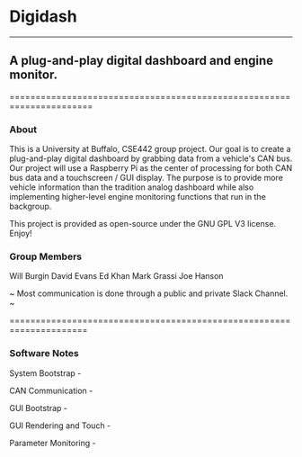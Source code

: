 # Digidash #
--------------------
## A plug-and-play digital dashboard and engine monitor. ##
======================================================================

### About ###
This is a University at Buffalo, CSE442 group project. Our goal is to create a plug-and-play 
digital dashboard by grabbing data from a vehicle's CAN bus. Our project will use a Raspberry Pi
as the center of processing for both CAN bus data and a touchscreen / GUI display. The purpose
is to provide more vehicle information than the tradition analog dashboard while also implementing
higher-level engine monitoring functions that run in the backgroup.

This project is provided as open-source under the GNU GPL V3 license. Enjoy!

### Group Members ###
Will Burgin
David Evans
Ed
Khan
Mark Grassi
Joe Hanson

~ Most communication is done through a public and private Slack Channel. ~

=====================================================================

### Software Notes ###
System Bootstrap -

CAN Communication -

GUI Bootstrap -

GUI Rendering and Touch -

Parameter Monitoring -
